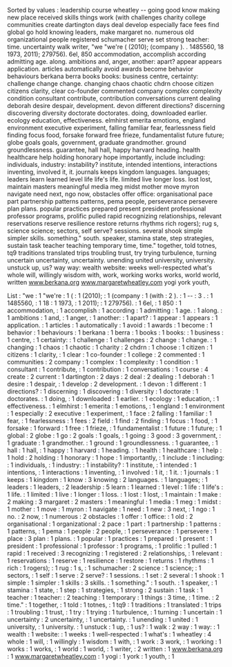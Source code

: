Sorted by values :
leadership course wheatley -- going good know making new place received skills things work (with challenges charity college communities create dartington days deal develop especially face fees find global go hold knowing leaders, make margaret no. numerous old organizational people registered schumacher serve set strong teacher: time. uncertainty walk writer, "we "we're ( (2010); (company ). . 1485560, 18 1973, 2011); 279756). 6el, 850 accommodation, accomplish according admitting age. along. ambitions and, anger, another: apart? appear appears application. articles automatically avoid awards become behavior behaviours berkana berra books books: business centre, certainty: challenge change change. changing chaos chaotic chdrn choose citizen citizens clarity, clear co-founder commented company complex complexity condition consultant contribute, contribution conversations current dealing deborah desire despair, development. devon different directions? discerning discovering diversity doctorate doctorates. doing, downloaded earlier. ecology education, effectiveness. elmhirst emerita emotions, england environment executive experiment, falling familiar fear, fearlessness field finding focus food, forsake forward free frieze, fundamentalist future future; globe goals goals, government, graduate grandmother. ground groundlessness. guarantee, hall hall, happy harvard heading. health healthcare help holding honorary hope importantly, include including: individuals, industry: instability? institute, intended intentions, interactions inventing, involved it, it. journals keeps kingdom languages. languages; leaders learn learned level life life's life. limited live longer loss. lost lost, maintain masters meaningful media meg midst mother move myron navigate need next, ngo now, obstacles offer office: organisational pace part partnership patterns patterns, pema people, perseverance persevere plan plans. popular practices prepared present president professional professor programs, prolific pulled rapid recognizing relationships, relevant reservations reserve resilience restore returns rhythms rich rogers); rug s, science science; sectors, self serve? sessions. several shook simple simpler skills. something." south. speaker, stamina state, step strategies, sustain task teacher teaching temporary time, time." together, told totnes, tq9 traditions translated trips troubling trust, try trying turbulence, turning uncertain uncertainty, uncertainty. unending united university, university. unstuck up, us? way way: wealth website: weeks well-respected what's whole will, willingly wisdom with, work, working works works, world world, written www.berkana.org www.margaretwheatley.com yogi york youth, 

List :
"we : 1
"we're : 1
( : 1
(2010); : 1
(company : 1
(with : 2
). : 1
-- : 3
. : 1
1485560, : 1
18 : 1
1973, : 1
2011); : 1
279756). : 1
6el, : 1
850 : 1
accommodation, : 1
accomplish : 1
according : 1
admitting : 1
age. : 1
along. : 1
ambitions : 1
and, : 1
anger, : 1
another: : 1
apart? : 1
appear : 1
appears : 1
application. : 1
articles : 1
automatically : 1
avoid : 1
awards : 1
become : 1
behavior : 1
behaviours : 1
berkana : 1
berra : 1
books : 1
books: : 1
business : 1
centre, : 1
certainty: : 1
challenge : 1
challenges : 2
change : 1
change. : 1
changing : 1
chaos : 1
chaotic : 1
charity : 2
chdrn : 1
choose : 1
citizen : 1
citizens : 1
clarity, : 1
clear : 1
co-founder : 1
college : 2
commented : 1
communities : 2
company : 1
complex : 1
complexity : 1
condition : 1
consultant : 1
contribute, : 1
contribution : 1
conversations : 1
course : 4
create : 2
current : 1
dartington : 2
days : 2
deal : 2
dealing : 1
deborah : 1
desire : 1
despair, : 1
develop : 2
development. : 1
devon : 1
different : 1
directions? : 1
discerning : 1
discovering : 1
diversity : 1
doctorate : 1
doctorates. : 1
doing, : 1
downloaded : 1
earlier. : 1
ecology : 1
education, : 1
effectiveness. : 1
elmhirst : 1
emerita : 1
emotions, : 1
england : 1
environment : 1
especially : 2
executive : 1
experiment, : 1
face : 2
falling : 1
familiar : 1
fear, : 1
fearlessness : 1
fees : 2
field : 1
find : 2
finding : 1
focus : 1
food, : 1
forsake : 1
forward : 1
free : 1
frieze, : 1
fundamentalist : 1
future : 1
future; : 1
global : 2
globe : 1
go : 2
goals : 1
goals, : 1
going : 3
good : 3
government, : 1
graduate : 1
grandmother. : 1
ground : 1
groundlessness. : 1
guarantee, : 1
hall : 1
hall, : 1
happy : 1
harvard : 1
heading. : 1
health : 1
healthcare : 1
help : 1
hold : 2
holding : 1
honorary : 1
hope : 1
importantly, : 1
include : 1
including: : 1
individuals, : 1
industry: : 1
instability? : 1
institute, : 1
intended : 1
intentions, : 1
interactions : 1
inventing, : 1
involved : 1
it, : 1
it. : 1
journals : 1
keeps : 1
kingdom : 1
know : 3
knowing : 2
languages. : 1
languages; : 1
leaders : 1
leaders, : 2
leadership : 5
learn : 1
learned : 1
level : 1
life : 1
life's : 1
life. : 1
limited : 1
live : 1
longer : 1
loss. : 1
lost : 1
lost, : 1
maintain : 1
make : 2
making : 3
margaret : 2
masters : 1
meaningful : 1
media : 1
meg : 1
midst : 1
mother : 1
move : 1
myron : 1
navigate : 1
need : 1
new : 3
next, : 1
ngo : 1
no. : 2
now, : 1
numerous : 2
obstacles : 1
offer : 1
office: : 1
old : 2
organisational : 1
organizational : 2
pace : 1
part : 1
partnership : 1
patterns : 1
patterns, : 1
pema : 1
people : 2
people, : 1
perseverance : 1
persevere : 1
place : 3
plan : 1
plans. : 1
popular : 1
practices : 1
prepared : 1
present : 1
president : 1
professional : 1
professor : 1
programs, : 1
prolific : 1
pulled : 1
rapid : 1
received : 3
recognizing : 1
registered : 2
relationships, : 1
relevant : 1
reservations : 1
reserve : 1
resilience : 1
restore : 1
returns : 1
rhythms : 1
rich : 1
rogers); : 1
rug : 1
s, : 1
schumacher : 2
science : 1
science; : 1
sectors, : 1
self : 1
serve : 2
serve? : 1
sessions. : 1
set : 2
several : 1
shook : 1
simple : 1
simpler : 1
skills : 3
skills. : 1
something." : 1
south. : 1
speaker, : 1
stamina : 1
state, : 1
step : 1
strategies, : 1
strong : 2
sustain : 1
task : 1
teacher : 1
teacher: : 2
teaching : 1
temporary : 1
things : 3
time, : 1
time. : 2
time." : 1
together, : 1
told : 1
totnes, : 1
tq9 : 1
traditions : 1
translated : 1
trips : 1
troubling : 1
trust, : 1
try : 1
trying : 1
turbulence, : 1
turning : 1
uncertain : 1
uncertainty : 2
uncertainty, : 1
uncertainty. : 1
unending : 1
united : 1
university, : 1
university. : 1
unstuck : 1
up, : 1
us? : 1
walk : 2
way : 1
way: : 1
wealth : 1
website: : 1
weeks : 1
well-respected : 1
what's : 1
wheatley : 4
whole : 1
will, : 1
willingly : 1
wisdom : 1
with, : 1
work : 3
work, : 1
working : 1
works : 1
works, : 1
world : 1
world, : 1
writer, : 2
written : 1
www.berkana.org : 1
www.margaretwheatley.com : 1
yogi : 1
york : 1
youth, : 1
